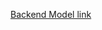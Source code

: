 <a href="https://app.eraser.io/workspace/H9X6BHA4jCR4enS9aK7P?origin=share" target="blank">Backend Model link</a>
